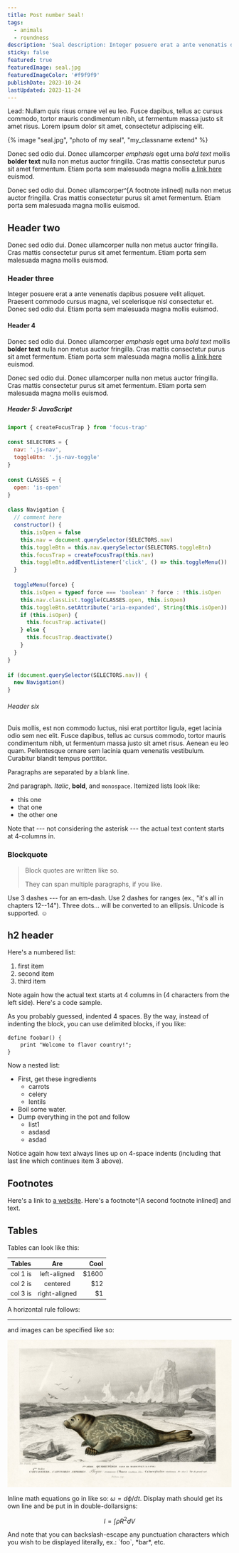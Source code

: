 ```yaml
---
title: Post number Seal!
tags:
  - animals
  - roundness
description: 'Seal description: Integer posuere erat a ante venenatis dapibus posuere velit aliquet.'
sticky: false
featured: true
featuredImage: seal.jpg
featuredImageColor: '#f9f9f9'
publishDate: 2023-10-24
lastUpdated: 2023-11-24
---
```


<p class="lead">Lead: Nullam quis risus ornare vel eu leo. Fusce dapibus, tellus ac cursus commodo, tortor mauris condimentum nibh, ut fermentum massa justo sit amet risus. Lorem ipsum dolor sit amet, consectetur adipiscing elit.</p>

{% image "seal.jpg", "photo of my seal", "my_classname extend" %}

Donec sed odio dui. Donec ullamcorper _emphasis_ eget urna _bold text_ mollis **bolder text** nulla non metus auctor fringilla. Cras mattis consectetur purus sit amet fermentum. Etiam porta sem malesuada magna mollis [a link here](https://github.com/woocommerce/FlexSlider) euismod.

Donec sed odio dui. Donec ullamcorper^[A footnote inlined] nulla non metus auctor fringilla. Cras mattis consectetur purus sit amet fermentum. Etiam porta sem malesuada magna mollis euismod.

## Header two

Donec sed odio dui. Donec ullamcorper nulla non metus auctor fringilla. Cras mattis consectetur purus sit amet fermentum. Etiam porta sem malesuada magna mollis euismod.

### Header three

Integer posuere erat a ante venenatis dapibus posuere velit aliquet. Praesent commodo cursus magna, vel scelerisque nisl consectetur et. Donec sed odio dui. Etiam porta sem malesuada magna mollis euismod.

#### Header 4

Donec sed odio dui. Donec ullamcorper _emphasis_ eget urna _bold text_ mollis **bolder text** nulla non metus auctor fringilla. Cras mattis consectetur purus sit amet fermentum. Etiam porta sem malesuada magna mollis [a link here](https://github.com/woocommerce/FlexSlider) euismod.

Donec sed odio dui. Donec ullamcorper nulla non metus auctor fringilla. Cras mattis consectetur purus sit amet fermentum. Etiam porta sem malesuada magna mollis euismod.

##### Header 5: JavaScript

```js
import { createFocusTrap } from 'focus-trap'

const SELECTORS = {
  nav: '.js-nav',
  toggleBtn: '.js-nav-toggle'
}

const CLASSES = {
  open: 'is-open'
}

class Navigation {
  // comment here
  constructor() {
    this.isOpen = false
    this.nav = document.querySelector(SELECTORS.nav)
    this.toggleBtn = this.nav.querySelector(SELECTORS.toggleBtn)
    this.focusTrap = createFocusTrap(this.nav)
    this.toggleBtn.addEventListener('click', () => this.toggleMenu())
  }

  toggleMenu(force) {
    this.isOpen = typeof force === 'boolean' ? force : !this.isOpen
    this.nav.classList.toggle(CLASSES.open, this.isOpen)
    this.toggleBtn.setAttribute('aria-expanded', String(this.isOpen))
    if (this.isOpen) {
      this.focusTrap.activate()
    } else {
      this.focusTrap.deactivate()
    }
  }
}

if (document.querySelector(SELECTORS.nav)) {
  new Navigation()
}
```

###### Header six

Duis mollis, est non commodo luctus, nisi erat porttitor ligula, eget lacinia odio sem nec elit. Fusce dapibus, tellus ac cursus commodo, tortor mauris condimentum nibh, ut fermentum massa justo sit amet risus. Aenean eu leo quam. Pellentesque ornare sem lacinia quam venenatis vestibulum. Curabitur blandit tempus porttitor.

Paragraphs are separated by a blank line.

2nd paragraph. _Italic_, **bold**, and `monospace`. Itemized lists
look like:

- this one
- that one
- the other one

Note that --- not considering the asterisk --- the actual text
content starts at 4-columns in.

### Blockquote

> Block quotes are
> written like so.
>
> They can span multiple paragraphs,
> if you like.

Use 3 dashes --- for an em-dash. Use 2 dashes for ranges (ex., "it's all
in chapters 12--14"). Three dots... will be converted to an ellipsis.
Unicode is supported. ☺

## h2 header

Here's a numbered list:

1. first item
2. second item
3. third item

Note again how the actual text starts at 4 columns in (4 characters
from the left side). Here's a code sample.

As you probably guessed, indented 4 spaces. By the way, instead of
indenting the block, you can use delimited blocks, if you like:

```
define foobar() {
    print "Welcome to flavor country!";
}
```

Now a nested list:

- First, get these ingredients
  - carrots
  - celery
  - lentils
- Boil some water.
- Dump everything in the pot and follow
  - list1
  - asdasd
  - asdad

Notice again how text always lines up on 4-space indents (including
that last line which continues item 3 above).

## Footnotes

Here's a link to [a website](http://foo.bar). Here's a footnote^[A second footnote inlined] and text.

## Tables

Tables can look like this:

| Tables   |      Are      |  Cool |
| -------- | :-----------: | ----: |
| col 1 is | left-aligned  | $1600 |
| col 2 is |   centered    |   $12 |
| col 3 is | right-aligned |    $1 |

A horizontal rule follows:

---

and images can be specified like so:

![alt text](seal.jpg 'title: Seal')

Inline math equations go in like so: $\omega = d\phi / dt$. Display
math should get its own line and be put in in double-dollarsigns:

$$I = \int \rho R^{2} dV$$

And note that you can backslash-escape any punctuation characters
which you wish to be displayed literally, ex.: \`foo\`, \*bar\*, etc.
